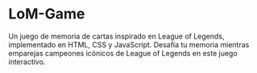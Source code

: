 # LoM-Game
Un juego de memoria de cartas inspirado en League of Legends, implementado en HTML, CSS y JavaScript. Desafía tu memoria mientras emparejas campeones icónicos de League of Legends en este juego interactivo.
